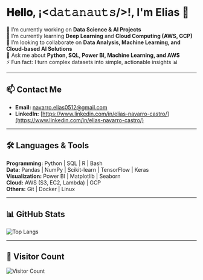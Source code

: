 # 𝐇𝐞𝐥𝐥𝐨, ¡<𝚍𝚊𝚝𝚊𝚗𝚊𝚞𝚝𝚜/>!, I'm Elias 🚀

🔭 I’m currently working on **Data Science & AI Projects**  
🌱 I’m currently learning **Deep Learning** and **Cloud Computing (AWS, GCP)**  
👯 I’m looking to collaborate on **Data Analysis, Machine Learning, and Cloud-based AI Solutions**  
💬 Ask me about **Python, SQL, Power BI, Machine Learning, and AWS**  
⚡ Fun fact: I turn complex datasets into simple, actionable insights 📊  

---

## 📫 Contact Me
- **Email:**  navarro.elias0512@gmail.com
- **LinkedIn:** [https://www.linkedin.com/in/elias-navarro-castro/](https://www.linkedin.com/in/elias-navarro-castro/)


---

## 🛠 Languages & Tools
**Programming:** Python | SQL | R | Bash  
**Data:** Pandas | NumPy | Scikit-learn | TensorFlow | Keras  
**Visualization:** Power BI | Matplotlib | Seaborn  
**Cloud:** AWS (S3, EC2, Lambda) | GCP  
**Others:** Git | Docker | Linux  

---

## 📊 GitHub Stats
![Top Langs](https://github-readme-stats.vercel.app/api/top-langs/?username=Elias0512vs&layout=compact&theme=radical)  

---

## 👀 Visitor Count
![Visitor Count](https://komarev.com/ghpvc/?username=Elias0512vs&color=blue)
